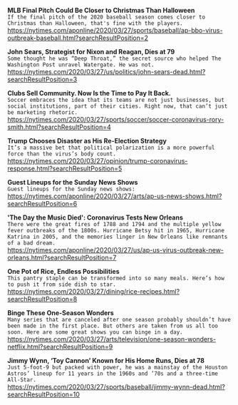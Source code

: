 **MLB Final Pitch Could Be Closer to Christmas Than Halloween**\
`If the final pitch of the 2020 baseball season comes closer to Christmas than Halloween, that's fine with the players.`\
https://nytimes.com/aponline/2020/03/27/sports/baseball/ap-bbo-virus-outbreak-baseball.html?searchResultPosition=2

**John Sears, Strategist for Nixon and Reagan, Dies at 79**\
`Some thought he was “Deep Throat,” the secret source who helped The Washington Post unravel Watergate. He was not.`\
https://nytimes.com/2020/03/27/us/politics/john-sears-dead.html?searchResultPosition=3

**Clubs Sell Community. Now Is the Time to Pay It Back.**\
`Soccer embraces the idea that its teams are not just businesses, but social institutions, part of their cities. Right now, that can’t just be marketing rhetoric.`\
https://nytimes.com/2020/03/27/sports/soccer/soccer-coronavirus-rory-smith.html?searchResultPosition=4

**Trump Chooses Disaster as His Re-Election Strategy**\
`It’s a massive bet that political polarization is a more powerful force than the virus’s body count.`\
https://nytimes.com/2020/03/27/opinion/trump-coronavirus-response.html?searchResultPosition=5

**Guest Lineups for the Sunday News Shows**\
`Guest lineups for the Sunday news shows: `\
https://nytimes.com/aponline/2020/03/27/arts/ap-us-news-shows.html?searchResultPosition=6

**'The Day the Music Died': Coronavirus Tests New Orleans**\
`There were the great fires of 1788 and 1794 and the multiple yellow fever outbreaks of the 1800s. Hurricane Betsy hit in 1965, Hurricane Katrina in 2005, and the memories linger in New Orleans like remnants of a bad dream.`\
https://nytimes.com/aponline/2020/03/27/us/ap-us-virus-outbreak-new-orleans.html?searchResultPosition=7

**One Pot of Rice, Endless Possibilities**\
`This pantry staple can be transformed into so many meals. Here’s how to push it from side dish to star.`\
https://nytimes.com/2020/03/27/dining/rice-recipes.html?searchResultPosition=8

**Binge These One-Season Wonders**\
`Many series that are canceled after one season probably shouldn’t have been made in the first place. But others are taken from us all too soon. Here are some great shows you can binge in a day.`\
https://nytimes.com/2020/03/27/arts/television/one-season-wonders-netflix.html?searchResultPosition=9

**Jimmy Wynn, ‘Toy Cannon’ Known for His Home Runs, Dies at 78**\
`Just 5-foot-9 but packed with power, he was a mainstay of the Houston Astros’ lineup for 11 years in the 1960s and ’70s and a three-time All-Star.`\
https://nytimes.com/2020/03/27/sports/baseball/jimmy-wynn-dead.html?searchResultPosition=10

